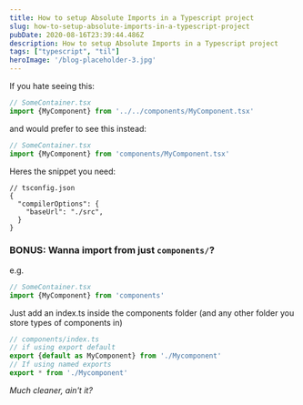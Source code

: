 ```yaml
---
title: How to setup Absolute Imports in a Typescript project
slug: how-to-setup-absolute-imports-in-a-typescript-project
pubDate: 2020-08-16T23:39:44.486Z
description: How to setup Absolute Imports in a Typescript project
tags: ["typescript", "til"]
heroImage: '/blog-placeholder-3.jpg'
---
```


If you hate seeing this:

```ts
// SomeContainer.tsx
import {MyComponent} from '../../components/MyComponent.tsx'
```

and would prefer to see this instead:

```ts
// SomeContainer.tsx
import {MyComponent} from 'components/MyComponent.tsx'
```

Heres the snippet you need:
```jsonc
// tsconfig.json
{
  "compilerOptions": {
    "baseUrl": "./src",
  }
}
```

### BONUS: Wanna import from just `components/`?

e.g.

```ts
// SomeContainer.tsx
import {MyComponent} from 'components'
```

Just add an index.ts inside the components folder (and any other folder you store types of components in)

```ts
// components/index.ts
// if using export default
export {default as MyComponent} from './Mycomponent'
// If using named exports
export * from './Mycomponent'
```

_Much cleaner, ain't it?_
